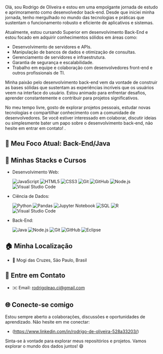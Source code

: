 Olá, sou Rodrigo de Oliveira e estou em uma empolgante jornada de estudo e aprimoramento como desenvolvedor back-end. Desde que iniciei minha jornada, tenho mergulhado no mundo das tecnologias e práticas que sustentam o funcionamento robusto e eficiente de aplicativos e sistemas.

Atualmente, estou cursando Superior em desenvolvimento Back-End e estou focado em adquirir conhecimentos sólidos em áreas como:

- Desenvolvimento de servidores e APIs.
- Manipulação de bancos de dados e otimização de consultas.
- Gerenciamento de servidores e infraestrutura.
- Garantia de segurança e escalabilidade.
- Trabalho em equipe e colaboração com desenvolvedores front-end e outros profissionais de TI.

Minha paixão pelo desenvolvimento back-end vem da vontade de construir as bases sólidas que sustentam as experiências incríveis que os usuários veem na interface do usuário. Estou animado para enfrentar desafios, aprender constantemente e contribuir para projetos significativos.

No meu tempo livre, gosto de explorar projetos pessoais, estudar novas tecnologias e compartilhar conhecimento com a comunidade de desenvolvedores. Se você estiver interessado em colaborar, discutir ideias ou simplesmente bater um papo sobre o desenvolvimento back-end, não hesite em entrar em contato!
.

## 🚀 Meu Foco Atual: Back-End/Java

## 🌟 Minhas Stacks e Cursos

- Desenvolvimento Web:

  ![JavaScript](https://img.shields.io/badge/JavaScript-F7DF1E?style=for-the-badge&logo=javascript&logoColor=black) ![HTML5](https://img.shields.io/badge/HTML5-E34F26?style=for-the-badge&logo=html5&logoColor=white) ![CSS3](https://img.shields.io/badge/CSS3-1572B6?style=for-the-badge&logo=css3&logoColor=white) ![Git](https://img.shields.io/badge/Git-F05032?style=for-the-badge&logo=git&logoColor=white) ![GitHub](https://img.shields.io/badge/GitHub-181717?style=for-the-badge&logo=github&logoColor=white) ![Node.js](https://img.shields.io/badge/Node.js-43853D?style=for-the-badge&logo=node.js&logoColor=white) ![Visual Studio Code](https://img.shields.io/badge/Visual%20Studio%20Code-blue?style=for-the-badge&logo=visual-studio-code)

- Ciência de Dados:

  ![Python](https://img.shields.io/badge/Python-3776AB?style=for-the-badge&logo=python&logoColor=white) ![Pandas](https://img.shields.io/badge/Pandas-150458?style=for-the-badge&logo=pandas&logoColor=white) ![Jupyter Notebook](https://img.shields.io/badge/Jupyter-F37626?style=for-the-badge&logo=jupyter&logoColor=white) ![SQL](https://img.shields.io/badge/SQL-3776AB?style=for-the-badge&logo=python&logoColor=white) ![R](https://img.shields.io/badge/R-276DC3?style=for-the-badge&logo=r&logoColor=white) ![Visual Studio Code](https://img.shields.io/badge/Visual%20Studio%20Code-blue?style=for-the-badge&logo=visual-studio-code)

- Back-End:
  
  ![Java](https://img.shields.io/badge/Java-007396?style=for-the-badge&logo=java&logoColor=white) ![Node.js](https://img.shields.io/badge/Node.js-43853D?style=for-the-badge&logo=node.js&logoColor=white) ![Git](https://img.shields.io/badge/Git-F05032?style=for-the-badge&logo=git&logoColor=white) ![GitHub](https://img.shields.io/badge/GitHub-181717?style=for-the-badge&logo=github&logoColor=white) ![Eclipse](https://img.shields.io/badge/Eclipse-2C2255?style=for-the-badge&logo=eclipse&logoColor=white)


  





## 🏠 Minha Localização

- 📍 Mogi das Cruzes, São Paulo, Brasil

## 📧 Entre em Contato

- ✉️ Email: rodrigoleao.ci@gmail.com

## 🌐 Conecte-se comigo

Estou sempre aberto a colaborações, discussões e oportunidades de aprendizado. Não hesite em me conectar:

- (https://www.linkedin.com/in/rodrigo-de-oliveira-528a33203/)

Sinta-se à vontade para explorar meus repositórios e projetos. Vamos explorar o mundo dos dados juntos! 😄
